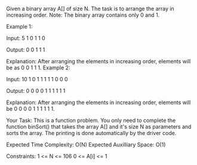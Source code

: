 Given a binary array A[] of size N. The task is to arrange the array in increasing order.
Note: The binary array contains only 0  and 1.
 

Example 1:

Input: 
5
1 0 1 1 0

Output: 
0 0 1 1 1

Explanation: 
After arranging the elements in 
increasing order, elements will be as 
0 0 1 1 1.
Example 2:

Input:
10
1 0 1 1 1 1 1 0 0 0

Output: 
0 0 0 0 1 1 1 1 1 1

Explanation: 
After arranging the elements in 
increasing order, elements will be 
0 0 0 0 1 1 1 1 1 1.

Your Task: This is a function problem. You only need to complete the function binSort() that takes the array A[] and it's size N as parameters and sorts the array. The printing is done automatically by the driver code.

Expected Time Complexity: O(N)
Expected Auxilliary Space: O(1)

Constraints:
1 <= N <= 106
0 <= A[i] <= 1

